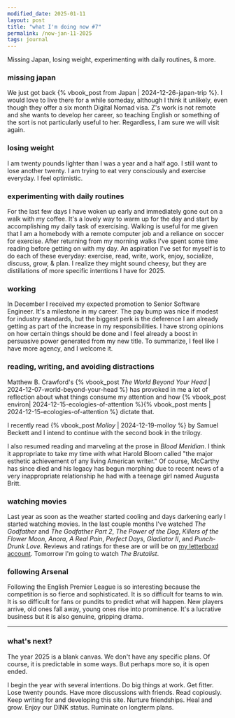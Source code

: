 ```yaml
---
modified_date: 2025-01-11
layout: post
title: "what I'm doing now #7"
permalink: /now-jan-11-2025
tags: journal
---
```


Missing Japan, losing weight, experimenting with daily routines, & more.
<!--more-->

### missing japan

We just got back {% vbook_post from Japan | 2024-12-26-japan-trip %}.
I would love to live there for a while someday, although I think it unlikely, even though they offer a six month Digital Nomad visa.
Z's work is not remote and she wants to develop her career, so teaching English or something of the sort is not particularly useful to her.
Regardless, I am sure we will visit again.

### losing weight

I am twenty pounds lighter than I was a year and a half ago.
I still want to lose another twenty.
I am trying to eat very consciously and exercise everyday.
I feel optimistic.

### experimenting with daily routines

For the last few days I have woken up early and immediately gone out on a walk with my coffee.
It's a lovely way to warm up for the day and start by accomplishing my daily task of exercising.
Walking is useful for me given that I am a homebody with a remote computer job and a reliance on soccer for exercise.
After returning from my morning walks I've spent some time reading before getting on with my day.
An aspiration I've set for myself is to do each of these everyday: exercise, read, write, work, enjoy, socialize, discuss, grow, & plan.
I realize they might sound cheesy, but they are distillations of more specific intentions I have for 2025.

### working

In December I received my expected promotion to Senior Software Engineer.
It's a milestone in my career.
The pay bump was nice if modest for industry standards, but the biggest perk is the deference I am already getting as part of the increase in my responsibilities.
I have strong opinions on how certain things should be done and I feel already a boost in persuasive power generated from my new title.
To summarize, I feel like I have more agency, and I welcome it.

### reading, writing, and avoiding distractions

Matthew B. Crawford's {% vbook_post _The World Beyond Your Head_ | 2024-12-07-world-beyond-your-head %} has provoked in me a lot of reflection about what things consume my attention and how {% vbook_post environ| 2024-12-15-ecologies-of-attention %}{% vbook_post ments | 2024-12-15-ecologies-of-attention %} dictate that.

I recently read {% vbook_post _Molloy_ | 2024-12-19-molloy %} by Samuel Beckett and I intend to continue with the second book in the trilogy.

I also resumed reading and marveling at the prose in _Blood Meridian_.
I think it appropriate to take my time with what Harold Bloom called  "the major esthetic achievement of any living American writer."
Of course, McCarthy has since died and his legacy has begun morphing due to recent news of a very inappropriate relationship he had with a teenage girl named Augusta Britt.

### watching movies

Last year as soon as the weather started cooling and days darkening early I started watching movies.
In the last couple months I've watched _The Godfather_ and _The Godfather Part 2_, _The Power of the Dog_, _Killers of the Flower Moon_, _Anora_, _A Real Pain_, _Perfect Days_, _Gladiator II_, and _Punch-Drunk Love_.
Reviews and ratings for these are or will be on [my letterboxd account](https://letterboxd.com/okjuanito/films/reviews/).
Tomorrow I'm going to watch _The Brutalist_.

### following Arsenal

Following the English Premier League is so interesting because the competition is so fierce and sophisticated.
It is so difficult for teams to win.
It is so difficult for fans or pundits to predict what will happen.
New players arrive, old ones fall away, young ones rise into prominence.
It's a lucrative business but it is also genuine, gripping drama.

---

### what's next?

The year 2025 is a blank canvas.
We don't have any specific plans.
Of course, it is predictable in some ways.
But perhaps more so, it is open ended.

I begin the year with several intentions.
Do big things at work.
Get fitter.
Lose twenty pounds.
Have more discussions with friends.
Read copiously.
Keep writing for and developing this site.
Nurture friendships.
Heal and grow.
Enjoy our DINK status.
Ruminate on longterm plans.
